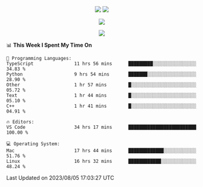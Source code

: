<div align="center"> 
  <img src="http://img.shields.io/badge/Profile%20Views-297-blue" />
  <img src="http://img.shields.io/badge/Code%20Time-75%20hrs%2049%20mins-blue" />
</div>

<p/>

<div align="center">
    <img align="center" src="https://github-contribution-stats.vercel.app/api/?username=swimingkim" />
</div>

<p/>

<div align="center">
    <img align="center" src="http://github-profile-summary-cards.vercel.app/api/cards/profile-details?username=swimingkim&theme=nord_bright" />
</div>

<p/>

<!--START_SECTION:waka-->
📊 **This Week I Spent My Time On** 

```text
💬 Programming Languages: 
TypeScript               11 hrs 56 mins      █████████░░░░░░░░░░░░░░░░   34.83 % 
Python                   9 hrs 54 mins       ███████░░░░░░░░░░░░░░░░░░   28.90 % 
Other                    1 hr 57 mins        █░░░░░░░░░░░░░░░░░░░░░░░░   05.72 % 
Text                     1 hr 44 mins        █░░░░░░░░░░░░░░░░░░░░░░░░   05.10 % 
C++                      1 hr 41 mins        █░░░░░░░░░░░░░░░░░░░░░░░░   04.91 % 

🔥 Editors: 
VS Code                  34 hrs 17 mins      █████████████████████████   100.00 % 

💻 Operating System: 
Mac                      17 hrs 44 mins      █████████████░░░░░░░░░░░░   51.76 % 
Linux                    16 hrs 32 mins      ████████████░░░░░░░░░░░░░   48.24 % 
```


 Last Updated on 2023/08/05 17:03:27 UTC
<!--END_SECTION:waka-->


<!--
**SwimingKim/SwimingKim** is a ✨ _special_ ✨ repository because its `README.md` (this file) appears on your GitHub profile.

Here are some ideas to get you started:

- 🔭 I’m currently working on ...
- 🌱 I’m currently learning ...
- 👯 I’m looking to collaborate on ...
- 🤔 I’m looking for help with ...
- 💬 Ask me about ...
- 📫 How to reach me: ...
- 😄 Pronouns: ...
- ⚡ Fun fact: ...
-->
